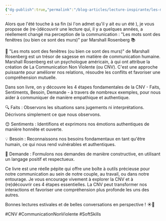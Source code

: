 ```yaml
---
{"dg-publish":true,"permalink":"/blog-articles/lecture-inspirante/les-mots-sont-des-fenetres-ou-bien-ce-sont-des-murs/"}
---
```



Alors que l'été touche à sa fin (si l'on admet qu'il y ait eu un été ), je vous propose de (re-)découvrir une lecture qui, il y a quelques années, a réellement changé ma perception de la communication : "Les mots sont des fenêtres (ou bien ce sont des murs)" par Marshall Rosenberg 📚  
  
📖 "Les mots sont des fenêtres (ou bien ce sont des murs)" de Marshall Rosenberg est un trésor de sagesse en matière de communication humaine.  
Marshall Rosenberg est un psychologue américain, à qui ont attribue la création de La Communication Non Violente (ou CNV). C'est une approche puissante pour améliorer nos relations, résoudre les conflits et favoriser une compréhension mutuelle.  
  
Dans son livre, on y découvre les 4 étapes fondamentales de la CNV - Faits, Sentiments, Besoin, Demande - à travers de nombreux exemples, pour nous aider à communiquer de manière empathique et authentique.  
  
🔍 Faits : Observons les situations sans jugements ni interprétations. Décrivons simplement ce que nous observons.  
  
😊 Sentiments : Identifions et exprimons nos émotions authentiques de manière honnête et ouverte.  
  
💡 Besoin : Reconnaissons nos besoins fondamentaux en tant qu'être humain, ce qui nous rend vulnérables et authentiques.  
  
🙏 Demande : Formulons nos demandes de manière constructive, en utilisant un langage positif et respectueux.  
  
Ce livre est une réelle pépite qui offre une boîte à outils précieuse pour notre communication au sein de notre couple, au travail, ou dans notre entourage. Je vous encourage vivement à explorer la CNV et à (re)découvrir ces 4 étapes essentielles. La CNV peut transformer nos interactions et favoriser une compréhension plus profonde les uns des autres.  
  
Bonnes lectures estivales et de belles conversations en perspective ! ☀️📖

#CNV #CommunicationNonViolente #SoftSkills 

